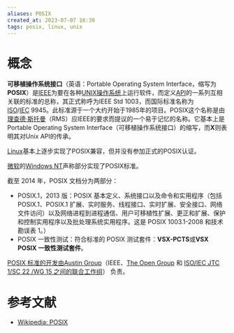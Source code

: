 ```yaml
---
aliases: POSIX
created_at: 2023-07-07 16:39
tags: posix, linux, unix
---
```


# 概念

**可移植操作系统接口**（英语：Portable Operating System Interface，缩写为**POSIX**）是[IEEE](https://zh.m.wikipedia.org/wiki/IEEE "IEEE")为要在各种[UNIX](https://zh.m.wikipedia.org/wiki/UNIX "UNIX")[操作系统](https://zh.m.wikipedia.org/wiki/%E6%93%8D%E4%BD%9C%E7%B3%BB%E7%BB%9F "操作系统")上运行软件，而定义[API](https://zh.m.wikipedia.org/wiki/API "API")的一系列互相关联的标准的总称，其正式称呼为IEEE Std 1003，而国际标准名称为[ISO](https://zh.m.wikipedia.org/wiki/ISO "ISO")/[IEC](https://zh.m.wikipedia.org/wiki/IEC "IEC") 9945。此标准源于一个大约开始于1985年的项目。POSIX这个名称是由[理查德·斯托曼](https://zh.m.wikipedia.org/wiki/%E7%90%86%E6%9F%A5%E5%BE%B7%C2%B7%E6%96%AF%E6%89%98%E6%9B%BC "理查德·斯托曼")（RMS）应IEEE的要求而提议的一个易于记忆的名称。它基本上是Portable Operating System Interface（可移植操作系统接口）的缩写，而**X**则表明其对Unix API的传承。

[Linux](https://zh.m.wikipedia.org/wiki/Linux "Linux")基本上逐步实现了POSIX兼容，但并没有参加正式的POSIX认证。

[微软](https://zh.m.wikipedia.org/wiki/%E5%BE%AE%E8%BD%AF "微软")的[Windows NT](https://zh.m.wikipedia.org/wiki/Windows_NT "Windows NT")声称部分实现了POSIX标准。

截至 2014 年，POSIX 文档分为两部分：
- POSIX.1，2013 版：POSIX 基本定义、系统接口以及命令和实用程序（包括 POSIX.1、POSIX.1 扩展、实时服务、线程接口、实时扩展、安全接口、网络文件访问）以及网络进程到进程通信、用户可移植性扩展、更正和扩展、保护和控制实用程序以及批处理系统实用程序。这是 POSIX 1003.1-2008 和技术勘误表 1。）
- POSIX 一致性测试：符合标准的 POSIX 测试套件：**VSX-PCTS**或**VSX POSIX 一致性测试套件**。

[POSIX 标准的开发由Austin Group](https://en.wikipedia.org/wiki/Austin_Group "奥斯汀集团")（IEEE、[The Open Group](https://en.wikipedia.org/wiki/The_Open_Group "The Open Group") 和 [ISO/IEC JTC 1/SC 22 /WG 15 之间的联合](https://en.wikipedia.org/wiki/ISO/IEC_JTC_1/SC_22 "ISO/IEC JTC 1/SC 22")[工作组](https://en.wikipedia.org/wiki/Working_group "工作小组")） 负责。


# 参考文献

- [Wikipedia: POSIX](https://en.wikipedia.org/wiki/POSIX)